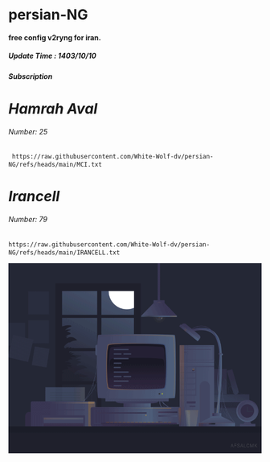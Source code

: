 # persian-NG

#### free config v2ryng for iran.


<h5>Update Time : 1403/10/10 </h5>

##### Subscription

  # *****Hamrah Aval*****

<h6>Number: 25 </h6>

     https://raw.githubusercontent.com/White-Wolf-dv/persian-NG/refs/heads/main/MCI.txt

# *****Irancell*****

<h6>Number: 79 </h6>

    https://raw.githubusercontent.com/White-Wolf-dv/persian-NG/refs/heads/main/IRANCELL.txt

<p align="center">
<img  src="https://github.com/White-Wolf-dv/White-Wolf-dv/blob/main/5.gif">
</p>
